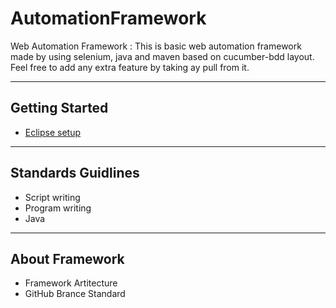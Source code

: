 # AutomationFramework
Web Automation Framework : This is basic web automation framework made by using selenium, java and maven based on cucumber-bdd layout. Feel free to add any extra feature by taking ay pull from it.
<hr>
<h2>Getting Started</h2>
<ul>
  <li>
    <a href="https://raviprakashh.medium.com/eclipse-set-up-for-automation-4e4cf9eea284">Eclipse setup</a>
  </li>
</ul>

<hr>
<h2>Standards Guidlines</h2>
<ul>
  <li>Script writing</li>
  <li>Program writing</li>
  <li>Java</li>
</ul>

<hr>
<h2>About Framework</h2>
<ul>
  <li>Framework Artitecture</li>
  <li>GitHub Brance Standard</li>
</ul>
